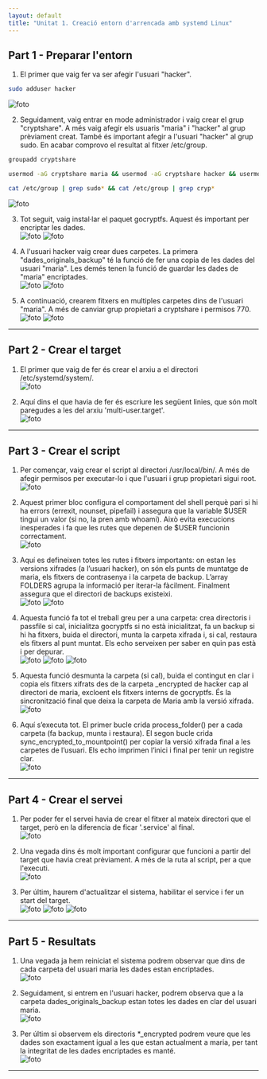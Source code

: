 ```yaml
---
layout: default
title: "Unitat 1. Creació entorn d'arrencada amb systemd Linux"
---
```


## Part 1 - Preparar l'entorn

1. El primer que vaig fer va ser afegir l'usuari "hacker".   
```bash
sudo adduser hacker
```
![foto](fotos/sistemes1.png)

2. Seguidament, vaig entrar en mode administrador i vaig crear el grup "cryptshare". A més vaig afegir els usuaris "maria" i "hacker" al grup prèviament creat. També és important afegir a l'usuari "hacker" al grup sudo. En acabar comprovo el resultat al fitxer /etc/group.    
```bash
groupadd cryptshare
```
```bash
usermod -aG cryptshare maria && usermod -aG cryptshare hacker && usermod -aG sudo hacker
```
```bash
cat /etc/group | grep sudo* && cat /etc/group | grep cryp*
```
![foto](fotos/sistemes2.png)

3. Tot seguit, vaig instal·lar el paquet gocryptfs. Aquest és important per encriptar les dades.    
![foto](fotos/sistemes4.png)
![foto](fotos/sistemes5.png)

4. A l'usuari hacker vaig crear dues carpetes. La primera "dades_originals_backup" té la funció de fer una copia de les dades del usuari "maria". Les demés tenen la funció de guardar les dades de "maria" encriptades.    
![foto](fotos/sistemes6.png)
![foto](fotos/sistemes7.png)

5. A continuació, crearem fitxers en multiples carpetes dins de l'usuari "maria". A més de canviar grup propietari a cryptshare i permisos 770.    
![foto](fotos/docs1.png)
![foto](fotos/docs2.png)

---

## Part 2 - Crear el target

1. El primer que vaig de fer és crear el arxiu a el directori /etc/systemd/system/.    
![foto](fotos/target1.png)

2. Aquí dins el que havia de fer és escriure les següent linies, que són molt paregudes a les del arxiu 'multi-user.target'.    
![foto](fotos/target2.png)

---

## Part 3 - Crear el script

1. Per començar, vaig crear el script al directori /usr/local/bin/. A més de afegir permisos per executar-lo i que l'usuari i grup propietari sigui root.    
![foto](fotos/script01.png)

2. Aquest primer bloc configura el comportament del shell perquè pari si hi ha errors (errexit, nounset, pipefail) i assegura que la variable $USER tingui un valor (si no, la pren amb whoami). Això evita execucions inesperades i fa que les rutes que depenen de $USER funcionin correctament.       
![foto](fotos/script02.png)

3. Aquí es defineixen totes les rutes i fitxers importants: on estan les versions xifrades (a l’usuari hacker), on són els punts de muntatge de maria, els fitxers de contrasenya i la carpeta de backup. L’array FOLDERS agrupa la informació per iterar-la fàcilment. Finalment assegura que el directori de backups existeixi.        
![foto](fotos/script03.png)
![foto](fotos/script04.png)

4. Aquesta funció fa tot el treball greu per a una carpeta: crea directoris i passfile si cal, inicialitza gocryptfs si no està inicialitzat, fa un backup si hi ha fitxers, buida el directori, munta la carpeta xifrada i, si cal, restaura els fitxers al punt muntat. Els echo serveixen per saber en quin pas està i per depurar.       
![foto](fotos/script05.png)
![foto](fotos/script06.png)
![foto](fotos/script07.png)

5. Aquesta funció desmunta la carpeta (si cal), buida el contingut en clar i copia els fitxers xifrats des de la carpeta _encrypted de hacker cap al directori de maria, excloent els fitxers interns de gocryptfs. És la sincronització final que deixa la carpeta de Maria amb la versió xifrada.      
![foto](fotos/script08.png)

6. Aquí s’executa tot. El primer bucle crida process_folder() per a cada carpeta (fa backup, munta i restaura). El segon bucle crida sync_encrypted_to_mountpoint() per copiar la versió xifrada final a les carpetes de l’usuari. Els echo imprimen l’inici i final per tenir un registre clar.     
![foto](fotos/script09.png)

---

## Part 4 - Crear el servei

1. Per poder fer el servei havia de crear el fitxer al mateix directori que el target, però en la diferencia de ficar '.service' al final.    
![foto](fotos/service0.png)

2. Una vegada dins és molt important configurar que funcioni a partir del target que havia creat prèviament. A més de la ruta al script, per a que l'executi.    
![foto](fotos/service1.png)

3. Per últim, haurem d'actualitzar el sistema, habilitar el service i fer un start del target.    
![foto](fotos/service2.png)
![foto](fotos/service3.png)
![foto](fotos/service4.png)

---

## Part 5 - Resultats

1. Una vegada ja hem reiniciat el sistema podrem observar que dins de cada carpeta del usuari maria les dades estan encriptades.    
![foto](fotos/resul2.png)

2. Seguidament, si entrem en l'usuari hacker, podrem observa que a la carpeta dades_originals_backup estan totes les dades en clar del usuari maria.     
![foto](fotos/resul3.png)

3. Per últim si observem els directoris *_encrypted podrem veure que les dades son exactament igual a les que estan actualment a maria, per tant la integritat de les dades encriptades es manté.        
![foto](fotos/resul1.png)

---
